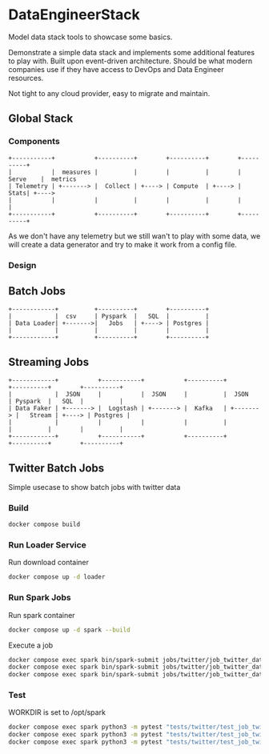 # DataEngineerStack
Model data stack tools to showcase some basics.

Demonstrate a simple data stack and implements some additional features to play with.
Built upon event-driven architecture. Should be what modern companies use if they have access to DevOps and Data Engineer resources.

Not tight to any cloud provider, easy to migrate and maintain.

## Global Stack

### Components

```
+-----------+           +----------+        +----------+        +----------+
|           |  measures |          |        |          |        | Serve    |  metrics
| Telemetry | +-------> |  Collect | +----> | Compute  | +----> |     Stats| +---->
|           |           |          |        |          |        |          |
+-----------+           +----------+        +----------+        +----------+
```

As we don't have any telemetry but we still wan't to play with some data, we will create a data generator and try to make it work from a config file.

### Design

## Batch Jobs
```
+------------+          +----------+        +----------+
|            |  csv     | Pyspark  |   SQL  |          | 
| Data Loader| +------->|   Jobs   | +----> | Postgres |
|            |          |          |        |          |
+------------+          +----------+        +----------+
```

## Streaming Jobs

```
+------------+           +-----------+           +----------+           +----------+        +----------+
|            |  JSON     |           |  JSON     |          |  JSON     | Pyspark  |   SQL  |          | 
| Data Faker | +-------> |  Logstash | +-------> |  Kafka   | +-------> |   Stream | +----> | Postgres |
|            |           |           |           |          |           |          |        |          |
+------------+           +-----------+           +----------+           +----------+        +----------+
```

## Twitter Batch Jobs

Simple usecase to show batch jobs with twitter data

### Build

```sh
docker compose build
```

### Run Loader Service

Run download container
```sh
docker compose up -d loader
```

### Run Spark Jobs

Run spark container
```sh
docker compose up -d spark --build
```

Execute a job
```sh
docker compose exec spark bin/spark-submit jobs/twitter/job_twitter_data_1.py
docker compose exec spark bin/spark-submit jobs/twitter/job_twitter_data_2.py
docker compose exec spark bin/spark-submit jobs/twitter/job_twitter_data_3.py
```

### Test

WORKDIR is set to /opt/spark
```sh
docker compose exec spark python3 -m pytest "tests/twitter/test_job_twitter_data_1.py" -p no:warnings --cov="jobs" -vv
docker compose exec spark python3 -m pytest "tests/twitter/test_job_twitter_data_2.py" -p no:warnings --cov="jobs" -vv
docker compose exec spark python3 -m pytest "tests/twitter/test_job_twitter_data_3.py" -p no:warnings --cov="jobs" -vv
```